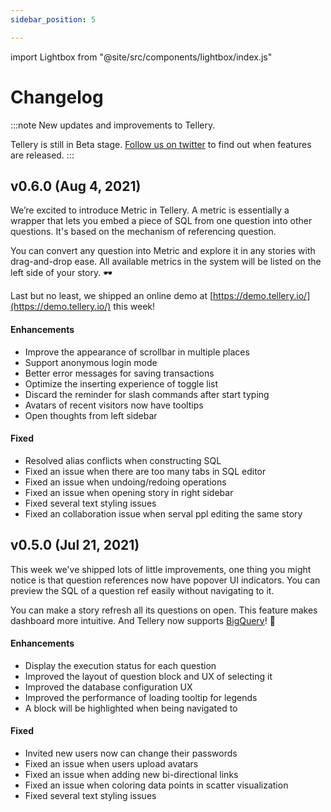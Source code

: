 ```yaml
---
sidebar_position: 5

---
```


import Lightbox from "@site/src/components/lightbox/index.js"

# Changelog

:::note
New updates and improvements to Tellery.

Tellery is still in Beta stage. [Follow us on twitter](https://twitter.com/telleryhq) to find out when features are released.
:::


## v0.6.0 (Aug 4, 2021)

We’re excited to introduce Metric in Tellery. A metric is essentially a wrapper that lets you embed a piece of SQL from one question into other questions. It's based on the mechanism of referencing question. 


You can convert any question into Metric and explore it in any stories with drag-and-drop ease. All available metrics in the system will be listed on the left side of your story. 🕶

<Lightbox src='/img/changelog/all-metrics.png' title='All metrics' />


Last but no least, we shipped an online demo at [https://demo.tellery.io/](https://demo.tellery.io/) this week!


#### Enhancements

- Improve the appearance of scrollbar in multiple places
- Support anonymous login mode
- Better error messages for saving transactions
- Optimize the inserting experience of toggle list
- Discard the reminder for slash commands after start typing
- Avatars of recent visitors now have tooltips
- Open thoughts from left sidebar


#### Fixed

- Resolved alias conflicts when constructing SQL
- Fixed an issue when there are too many tabs in SQL editor
- Fixed an issue when undoing/redoing operations
- Fixed an issue when opening story in right sidebar
- Fixed several text styling issues
- Fixed an collaboration issue when serval ppl editing the same story


## v0.5.0 (Jul 21, 2021)

<Lightbox src='/img/changelog/question-reference-popover.png' title='Question reference popover' />


This week we've shipped lots of little improvements, one thing you might notice is that question references now have popover UI indicators. You can preview the SQL of a question ref easily without navigating to it.

You can make a story refresh all its questions on open. This feature makes dashboard more intuitive. And Tellery now supports [BigQuery](https://tellery.io/docs/how-to-use/configure-database#bigquery)! 🎉


#### Enhancements

- Display the execution status for each question
- Improved the layout of question block and UX of selecting it
- Improved the database configuration UX
- Improved the performance of loading tooltip for legends
- A block will be highlighted when being navigated to


#### Fixed

- Invited new users now can change their passwords
- Fixed an issue when users upload avatars
- Fixed an issue when adding new bi-directional links
- Fixed an issue when coloring data points in scatter visualization
- Fixed several text styling issues